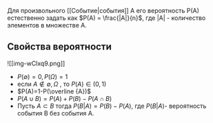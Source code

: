 Для произвольного [[Событие|события]] A его вероятность P(A) естественно задать как $P(A) = \frac{|A|}{n}$,
где |A| - количество элементов в множестве A.

## Свойства вероятности
![[img-wClxq9.png]]
- $P(\emptyset) = 0, P(\Omega) =1$ 
- если $A \notin {\emptyset, \Omega}$ , то $P(A) \in (0,1)$ 
- $P(A)=1-P(\overline {A})$ 
- $P(A \cup {B}) = P(A)+P(B)-P(A \cap {B})$ 
- Пусть $A \subset B$ тогда $P(B|A) = P(B)- P(A)$, где $P(B|A)$- вероятность события B без события A.
